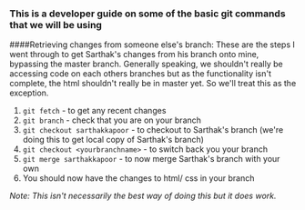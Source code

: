 ### This is a developer guide on some of the basic git commands that we will be using

####Retrieving changes from someone else's branch:
These are the steps I went through to get Sarthak's changes 
from his branch onto mine, bypassing the master branch.
Generally speaking, we shouldn't really be accessing code on each others 
branches but as the functionality isn't complete, the html shouldn't really be in master 
yet. So we'll treat this as the exception.

1. ```git fetch``` - to get any recent changes
2. ```git branch``` - check that you are on your branch
3. ```git checkout sarthakkapoor``` - to checkout to Sarthak's branch (we're doing this to get 
local copy of Sarthak's branch)
4. ```git checkout <yourbranchname>``` - to switch back you your branch 
5. ```git merge sarthakkapoor``` - to now merge Sarthak's branch with your own
6. You should now have the changes to html/ css in your branch

_Note: This isn't necessarily the best way of doing this but it does work._
